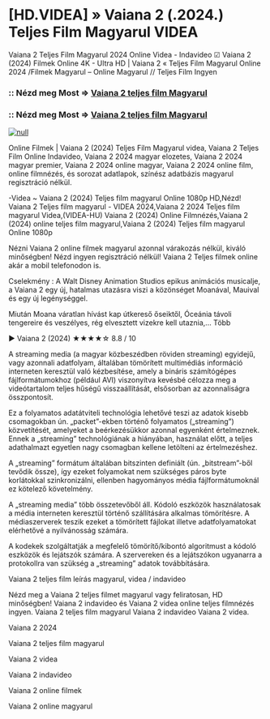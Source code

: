 # [HD.VIDEA] » Vaiana 2 (.2024.) Teljes Film Magyarul VIDEA

Vaiana 2 Teljes Film Magyarul 2024 Online Videa - Indavideo ☑ Vaiana 2 (2024) Filmek Online 4K - Ultra HD | Vaiana 2 « Teljes Film Magyarul Online 2024 /Filmek Magyarul – Online Magyarul // Teljes Film Ingyen

### :: Nézd meg Most => [Vaiana 2 teljes film Magyarul](https://t.co/lIuTbfix1j)

### :: Nézd meg Most => [Vaiana 2 teljes film Magyarul](https://t.co/lIuTbfix1j)

[![null](https://static.wixstatic.com/media/855a25_043b5abeb4ae4d35ac003198e7fe56ed~mv2.gif)](https://t.co/lIuTbfix1j)

Online Filmek | Vaiana 2 (2024) Teljes Film Magyarul videa, Vaiana 2 Teljes Film Online Indavideo, Vaiana 2 2024 magyar elozetes, Vaiana 2 2024 magyar premier, Vaiana 2 2024 online magyar, Vaiana 2 2024 online film, online filmnézés, és sorozat adatlapok, színész adatbázis magyarul regisztráció nélkül.

-Videa ~ Vaiana 2 (2024) Teljes film magyarul Online 1080p HD,Nézd! Vaiana 2 Teljes film magyarul - VIDEA 2024,Vaiana 2 2024 Teljes film magyarul Videa,(VIDEA-HU) Vaiana 2 (2024) Online Filmnézés,Vaiana 2 (2024) online teljes film magyarul,Vaiana 2 (2024) Teljes film magyarul Online 1080p

Nézni Vaiana 2 online filmek magyarul azonnal várakozás nélkül, kiváló minőségben! Nézd ingyen regisztráció nélkül! Vaiana 2 Teljes filmek online akár a mobil telefonodon is.

Cselekmény : A Walt Disney Animation Studios epikus animációs musicalje, a Vaiana 2 egy új, hatalmas utazásra viszi a közönséget Moanával, Mauival és egy új legénységgel.

Miután Moana váratlan hívást kap útkereső őseiktől, Óceánia távoli tengereire és veszélyes, rég elvesztett vizekre kell utaznia,… Több

▶️ Vaiana 2 (2024) ★★★★☆ 8.8 / 10

A streaming media (a magyar közbeszédben röviden streaming) egyidejű, vagy azonnali adatfolyam, általában tömörített multimédiás információ interneten keresztül való kézbesítése, amely a bináris számítógépes fájlformátumokhoz (például AVI) viszonyítva kevésbé célozza meg a videótartalom teljes hűségű visszaállítását, elsősorban az azonnaliságra összpontosít.

Ez a folyamatos adatátviteli technológia lehetővé teszi az adatok kisebb csomagokban ún. „packet”-ekben történő folyamatos („streaming”) közvetítését, amelyeket a beérkezésükkor azonnal egyenként értelmeznek. Ennek a „streaming” technológiának a hiányában, használat előtt, a teljes adathalmazt egyetlen nagy csomagban kellene letölteni az értelmezéshez.

A „streaming” formátum általában bitszinten definiált (ún. „bitstream”-ből tevődik össze), így ezeket folyamokat nem szükséges páros byte korlátokkal szinkronizálni, ellenben hagyományos média fájlformátumoknál ez kötelező követelmény.

A „streaming media” több összetevőből áll. Kódoló eszközök használatosak a média interneten keresztül történő szállítására alkalmas tömörítésre. A médiaszerverek teszik ezeket a tömörített fájlokat illetve adatfolyamatokat elérhetővé a nyilvánosság számára.

A kodekek szolgáltatják a megfelelő tömörítő/kibontó algoritmust a kódoló eszközök és lejátszók számára. A szervereken és a lejátszókon ugyanarra a protokollra van szükség a „streaming” adatok továbbítására.

Vaiana 2 teljes film leírás magyarul, videa / indavideo

Nézd meg a Vaiana 2 teljes filmet magyarul vagy feliratosan, HD minőségben! Vaiana 2 indavideo és Vaiana 2 videa online teljes filmnézés ingyen. Vaiana 2 teljes film magyarul Vaiana 2 indavideo Vaiana 2 videa.

Vaiana 2 2024

Vaiana 2 teljes film magyarul

Vaiana 2 videa

Vaiana 2 indavideo

Vaiana 2 online filmek

Vaiana 2 online magyarul
